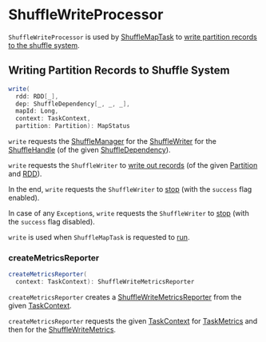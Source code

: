 # ShuffleWriteProcessor

`ShuffleWriteProcessor` is used by [ShuffleMapTask](../scheduler/ShuffleMapTask.md) to [write partition records to the shuffle system](#write).

## <span id="write"> Writing Partition Records to Shuffle System

```scala
write(
  rdd: RDD[_],
  dep: ShuffleDependency[_, _, _],
  mapId: Long,
  context: TaskContext,
  partition: Partition): MapStatus
```

`write` requests the [ShuffleManager](ShuffleManager.md) for the [ShuffleWriter](ShuffleManager.md#getWriter) for the [ShuffleHandle](#shuffleHandle) (of the given [ShuffleDependency](../rdd/ShuffleDependency.md)).

`write` requests the `ShuffleWriter` to [write out records](ShuffleWriter.md#write) (of the given [Partition](../rdd/Partition.md) and [RDD](../rdd/RDD.md)).

In the end, `write` requests the `ShuffleWriter` to [stop](ShuffleWriter.md#stop) (with the `success` flag enabled).

In case of any `Exception`s, `write` requests the `ShuffleWriter` to [stop](ShuffleWriter.md#stop) (with the `success` flag disabled).

`write` is used when `ShuffleMapTask` is requested to [run](../scheduler/ShuffleMapTask.md#runTask).

### <span id="createMetricsReporter"> createMetricsReporter

```scala
createMetricsReporter(
  context: TaskContext): ShuffleWriteMetricsReporter
```

`createMetricsReporter` creates a [ShuffleWriteMetricsReporter](ShuffleWriteMetricsReporter.md) from the given [TaskContext](../scheduler/TaskContext.md).

`createMetricsReporter` requests the given [TaskContext](../scheduler/TaskContext.md) for [TaskMetrics](../executor/TaskMetrics.md#taskMetrics) and then for the [ShuffleWriteMetrics](../executor/TaskMetrics.md#shuffleWriteMetrics).
